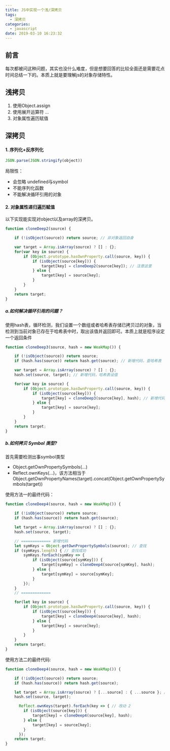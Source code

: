 ```yaml
---
title: JS中实现一个浅/深拷贝
tags:
  - 深拷贝
categories:
  - javascript
date: 2019-03-10 16:23:32
---
```

## 前言
每次都被问这种问题，其实也没什么难度，但是想要回答的比较全面还是需要花点时间总结一下的。本质上就是要理解js的对象存储特性。

## 浅拷贝
1. 使用Object.assign
2. 使用展开运算符 ...
3. 对象属性遍历赋值
## 深拷贝
#### 1. 序列化+反序列化
```js
JSON.parse(JSON.stringify(object))
```
局限性：
* 会忽略 undefined与symbol
* 不能序列化函数
* 不能解决循环引用的对象
#### 2. 对象属性递归遍历赋值
以下实现能实现对object以及array的深拷贝。
```js
function cloneDeep2(source) {

    if (!isObject(source)) return source; // 非对象返回自身

    var target = Array.isArray(source) ? [] : {};
    for(var key in source) {
        if (Object.prototype.hasOwnProperty.call(source, key)) {
            if (isObject(source[key])) {
                target[key] = cloneDeep2(source[key]); // 注意这里
            } else {
                target[key] = source[key];
            }
        }
    }
    return target;
}
```
##### a.如何解决循环引用的问题？
使用hash表，循环检测，我们设置一个数组或者哈希表存储已拷贝过的对象，当检测到当前对象已存在于哈希表中时，取出该值并返回即可。本质上就是程序设定一个返回条件
```js
function cloneDeep3(source, hash = new WeakMap()) {

    if (!isObject(source)) return source; 
    if (hash.has(source)) return hash.get(source); // 新增代码，查哈希表

    var target = Array.isArray(source) ? [] : {};
    hash.set(source, target); // 新增代码，哈希表设值

    for(var key in source) {
        if (Object.prototype.hasOwnProperty.call(source, key)) {
            if (isObject(source[key])) {
                target[key] = cloneDeep3(source[key], hash); // 新增代码，传入哈希表
            } else {
                target[key] = source[key];
            }
        }
    }
    return target;
}
```
##### b.如何拷贝 Symbol 类型?
首先需要检测出事symbol类型
* Object.getOwnPropertySymbols(...)
* Reflect.ownKeys(...)，该方法相当于Object.getOwnPropertyNames(target).concat(Object.getOwnPropertySymbols(target))

使用方法一的最终代码：
```js
function cloneDeep4(source, hash = new WeakMap()) {

    if (!isObject(source)) return source; 
    if (hash.has(source)) return hash.get(source); 

    let target = Array.isArray(source) ? [] : {};
    hash.set(source, target);

    // ============= 新增代码
    let symKeys = Object.getOwnPropertySymbols(source); // 查找
    if (symKeys.length) { // 查找成功    
        symKeys.forEach(symKey => {
            if (isObject(source[symKey])) {
                target[symKey] = cloneDeep4(source[symKey], hash); 
            } else {
                target[symKey] = source[symKey];
            }    
        });
    }
    // =============

    for(let key in source) {
        if (Object.prototype.hasOwnProperty.call(source, key)) {
            if (isObject(source[key])) {
                target[key] = cloneDeep4(source[key], hash); 
            } else {
                target[key] = source[key];
            }
        }
    }
    return target;
}
```
使用方法二的最终代码:
```js
function cloneDeep4(source, hash = new WeakMap()) {

    if (!isObject(source)) return source; 
    if (hash.has(source)) return hash.get(source); 

    let target = Array.isArray(source) ? [...source] : { ...source }; // 改动 1
    hash.set(source, target);

      Reflect.ownKeys(target).forEach(key => { // 改动 2
        if (isObject(source[key])) {
            target[key] = cloneDeep4(source[key], hash); 
        } else {
            target[key] = source[key];
        }  
      });
    return target;
}
```